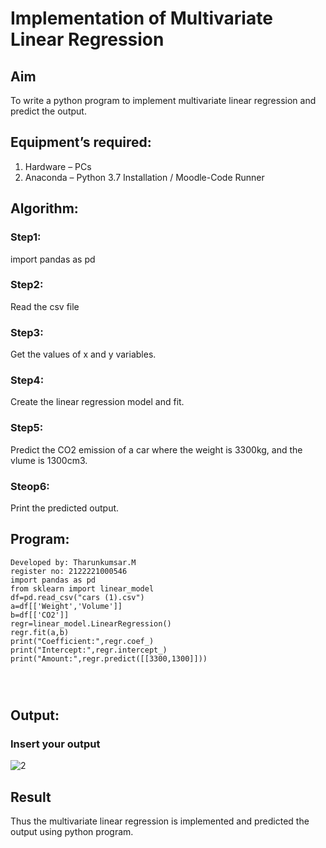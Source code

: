 # Implementation of Multivariate Linear Regression
## Aim
To write a python program to implement multivariate linear regression and predict the output.
## Equipment’s required:
1.	Hardware – PCs
2.	Anaconda – Python 3.7 Installation / Moodle-Code Runner
## Algorithm:
### Step1:
import pandas as pd

### Step2:
Read the csv file

### Step3:
Get the values of x and y variables.

### Step4:
Create the linear regression model and fit.

### Step5:
Predict the CO2 emission of a car where the weight is 3300kg, and the vlume is 1300cm3.

### Steop6:
Print the predicted output.

## Program:
```
Developed by: Tharunkumsar.M
register no: 2122221000546
import pandas as pd
from sklearn import linear_model
df=pd.read_csv("cars (1).csv")
a=df[['Weight','Volume']]
b=df[['CO2']]
regr=linear_model.LinearRegression()
regr.fit(a,b)
print("Coefficient:",regr.coef_)
print("Intercept:",regr.intercept_)
print("Amount:",regr.predict([[3300,1300]]))




```
## Output:

### Insert your output

![2](https://github.com/25tharunkumar/Multivariate-Linear-Regression/assets/123470785/68aaf939-589b-435d-9491-4b479b9a38c6)


## Result
Thus the multivariate linear regression is implemented and predicted the output using python program.
